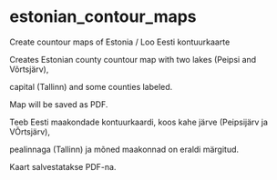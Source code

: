 # estonian_contour_maps
Create countour maps of Estonia / Loo Eesti kontuurkaarte

Creates Estonian county countour map with two lakes (Peipsi and Võrtsjärv),

capital (Tallinn) and some counties labeled.

Map will be saved as PDF.


Teeb Eesti maakondade kontuurkaardi, koos kahe järve (Peipsijärv ja VÕrtsjärv),

pealinnaga (Tallinn) ja mõned maakonnad on eraldi märgitud.

Kaart salvestatakse PDF-na.

